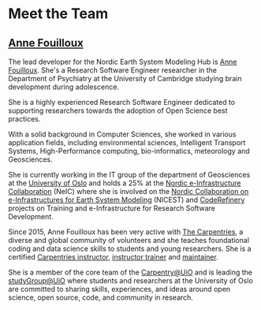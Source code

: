 # Meet the Team

## [Anne Fouilloux](https://github.com/annefou)

The lead developer for the Nordic Earth System Modeling Hub is [Anne Fouilloux](https://github.com/annefou). 
She's a Research Software Engineer researcher in the Department of Psychiatry at the University of Cambridge studying brain 
development during adolescence. 

She is a highly experienced Research Software Engineer dedicated to supporting researchers towards the adoption 
of Open Science best practices.

With a solid background in Computer Sciences, she worked in various application fields, including environmental 
sciences, Intelligent Transport Systems, High-Performance computing, bio-informatics, meteorology and Geosciences.

She is currently working in the IT group of the department of Geosciences at the [University of Oslo](https://www.mn.uio.no/geo/english)
and holds a 25% at the [Nordic e-Infrastructure Collaboration](https://neic.no) (NeIC) where she is involved on 
the [Nordic Collaboration on e-Infrastructures for Earth System Modeling](https://neic.no/nicest/) (NICEST) 
and [CodeRefinery](https://coderefinery.org) projects on Training and e-Infrastructure for Research Software 
Development. 

Since 2015, Anne Fouilloux has been very active with [The Carpentries](https://carpentries.org), a diverse and 
global community of volunteers and she teaches foundational coding and data science skills to students and 
young researchers. She is a certified [Carpentries instructor](https://carpentries.org/instructors/), 
[instructor trainer](https://carpentries.org/trainers/) and [maintainer](https://carpentries.org/maintainers/). 

She is a member of the core team of the [Carpentry@UiO](https://www.uio.no/english/for-employees/support/research/research-data/training/carpentry/)
and is leading the [studyGroup@UiO](https://uio-carpentry.github.io/studyGroup/) where students and 
researchers at the University of Oslo are committed to sharing skills, experiences, and ideas around open 
science, open source, code, and community in research.

<BR CLEAR=ALL>